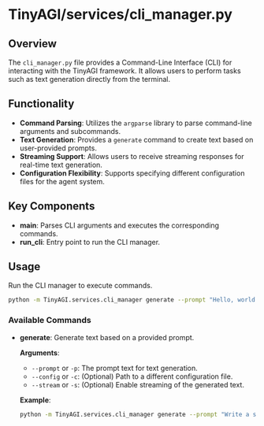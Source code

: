 
# TinyAGI/services/cli_manager.py

## Overview

The `cli_manager.py` file provides a Command-Line Interface (CLI) for interacting with the TinyAGI framework. It allows users to perform tasks such as text generation directly from the terminal.

## Functionality

- **Command Parsing**: Utilizes the `argparse` library to parse command-line arguments and subcommands.
- **Text Generation**: Provides a `generate` command to create text based on user-provided prompts.
- **Streaming Support**: Allows users to receive streaming responses for real-time text generation.
- **Configuration Flexibility**: Supports specifying different configuration files for the agent system.

## Key Components

- **main**: Parses CLI arguments and executes the corresponding commands.
- **run_cli**: Entry point to run the CLI manager.

## Usage

Run the CLI manager to execute commands.

```bash
python -m TinyAGI.services.cli_manager generate --prompt "Hello, world!"
```

### Available Commands

- **generate**: Generate text based on a provided prompt.

    **Arguments**:
    
    - `--prompt` or `-p`: The prompt text for text generation.
    - `--config` or `-c`: (Optional) Path to a different configuration file.
    - `--stream` or `-s`: (Optional) Enable streaming of the generated text.

    **Example**:

    ```bash
    python -m TinyAGI.services.cli_manager generate --prompt "Write a short story about a dragon." --stream
    ```
